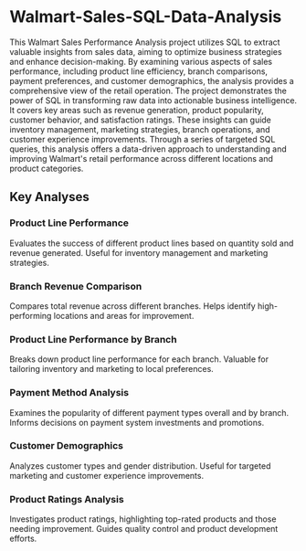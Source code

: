 # Walmart-Sales-SQL-Data-Analysis
This Walmart Sales Performance Analysis project utilizes SQL to extract valuable insights from sales data, aiming to optimize business strategies and enhance decision-making. By examining various aspects of sales performance, including product line efficiency, branch comparisons, payment preferences, and customer demographics, the analysis provides a comprehensive view of the retail operation.
The project demonstrates the power of SQL in transforming raw data into actionable business intelligence. It covers key areas such as revenue generation, product popularity, customer behavior, and satisfaction ratings. These insights can guide inventory management, marketing strategies, branch operations, and customer experience improvements.
Through a series of targeted SQL queries, this analysis offers a data-driven approach to understanding and improving Walmart's retail performance across different locations and product categories.

## Key Analyses

### Product Line Performance
Evaluates the success of different product lines based on quantity sold and revenue generated. Useful for inventory management and marketing strategies.

### Branch Revenue Comparison
Compares total revenue across different branches. Helps identify high-performing locations and areas for improvement.

### Product Line Performance by Branch
Breaks down product line performance for each branch. Valuable for tailoring inventory and marketing to local preferences.

### Payment Method Analysis
Examines the popularity of different payment types overall and by branch. Informs decisions on payment system investments and promotions.

### Customer Demographics
Analyzes customer types and gender distribution. Useful for targeted marketing and customer experience improvements.

### Product Ratings Analysis
Investigates product ratings, highlighting top-rated products and those needing improvement. Guides quality control and product development efforts.
